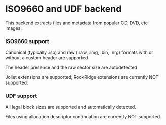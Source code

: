 # ISO9660 and UDF backend #

This backend extracts files and metadata from popular CD, DVD, etc images.

### ISO9660 support ###
Canonical (typically .iso) and raw (.raw, .img, .bin, .nrg) formats with
or without a custom header are supported

The header presence and the raw sector size are autodetected

Joliet extensions are supported; RockRidge extensions are currently NOT supported.

### UDF support ###
All legal block sizes are supported and automatically detected. 

Files using allocation descriptor continuation are currently NOT supported.
